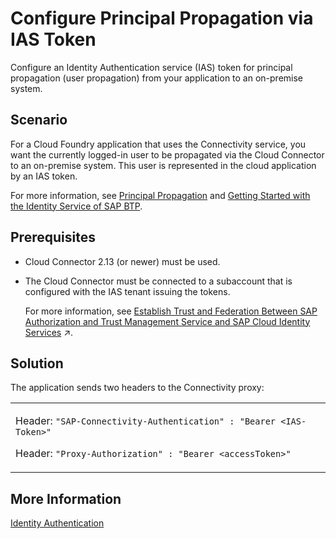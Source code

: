 <!-- loio47a3cff4f33a4a0f9af1b0d6677a9e6e -->

# Configure Principal Propagation via IAS Token

Configure an Identity Authentication service \(IAS\) token for principal propagation \(user propagation\) from your application to an on-premise system.



## Scenario

For a Cloud Foundry application that uses the Connectivity service, you want the currently logged-in user to be propagated via the Cloud Connector to an on-premise system. This user is represented in the cloud application by an IAS token.

For more information, see [Principal Propagation](principal-propagation-e2cbb48.md) and [Getting Started with the Identity Service of SAP BTP](https://help.sap.com/viewer/6d6d63354d1242d185ab4830fc04feb1/Cloud/en-US/066bda825cb148629aa1934b770eb4ed.html).



## Prerequisites

-   Cloud Connector 2.13 \(or newer\) must be used.
-   The Cloud Connector must be connected to a subaccount that is configured with the IAS tenant issuing the tokens.

    For more information, see [Establish Trust and Federation Between SAP Authorization and Trust Management Service and SAP Cloud Identity Services](https://help.sap.com/viewer/65de2977205c403bbc107264b8eccf4b/Cloud/en-US/161f8f0cfac64c4fa2d973bc5f08a894.html "Use your SAP Cloud Identity Services tenant as an identity provider or a proxy to your own identity provider hosting your business users. This method avoids the upload and download of SAML meta data by using OpenID Connect (OIDC) to establish trust.") :arrow_upper_right:.




## Solution

The application sends two headers to the Connectivity proxy:


<table>
<tr>
<td valign="top">

Header: `"SAP-Connectivity-Authentication" : "Bearer <IAS-Token>"`

Header: `"Proxy-Authorization" : "Bearer <accessToken>"`

</td>
</tr>
</table>



## More Information

[Identity Authentication](https://help.sap.com/viewer/6d6d63354d1242d185ab4830fc04feb1/Cloud/en-US/d17a116432d24470930ebea41977a888.html)

